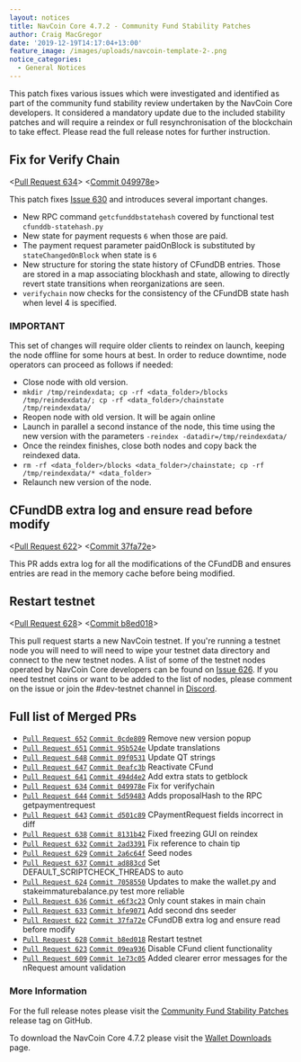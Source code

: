 ```yaml
---
layout: notices
title: NavCoin Core 4.7.2 - Community Fund Stability Patches
author: Craig MacGregor
date: '2019-12-19T14:17:04+13:00'
feature_image: /images/uploads/navcoin-template-2-.png
notice_categories:
  - General Notices
---
```

This patch fixes various issues which were investigated and identified as part of the community fund stability review undertaken by the NavCoin Core developers. It considered a mandatory update due to the included stability patches and will require a reindex or full resynchronisation of the blockchain to take effect. Please read the full release notes for further instruction.

## Fix for Verify Chain

<[Pull Request 634](https://github.com/navcoin/navcoin-core/pull/634)>
<[Commit 049978e](https://github.com/navcoin/navcoin-core/commit/049978e246de960370f629fa38a6509fad0cf5c8)>

This patch fixes [Issue 630](https://github.com/navcoin/navcoin-core/issues/630) and introduces several important changes.

* New RPC command `getcfunddbstatehash` covered by functional test `cfunddb-statehash.py`
* New state for payment requests `6` when those are paid.
* The payment request parameter paidOnBlock is substituted by `stateChangedOnBlock` when state is `6`
* New structure for storing the state history of CFundDB entries. Those are stored in a map associating blockhash and state, allowing to directly revert state transitions when reorganizations are seen.
* `verifychain` now checks for the consistency of the CFundDB state hash when level 4 is specified.

### IMPORTANT

This set of changes will require older clients to reindex on launch, keeping the node offline for some hours at best. In order to reduce downtime, node operators can proceed as follows if needed:

* Close node with old version.
* `mkdir /tmp/reindexdata; cp -rf <data_folder>/blocks /tmp/reindexdata/; cp -rf <data_folder>/chainstate /tmp/reindexdata/`
* Reopen node with old version. It will be again online
* Launch in parallel a second instance of the node, this time using the new version with the parameters `-reindex -datadir=/tmp/reindexdata/`
* Once the reindex finishes, close both nodes and copy back the reindexed data.
* `rm -rf <data_folder>/blocks <data_folder>/chainstate; cp -rf /tmp/reindexdata/* <data_folder>`
* Relaunch new version of the node.

## CFundDB extra log and ensure read before modify

<[Pull Request 622](https://github.com/navcoin/navcoin-core/pull/622)>
<[Commit 37fa72e](https://github.com/navcoin/navcoin-core/commit/37fa72e386ad3daff58b92ed7dda1a9b0676a43b)>

This PR adds extra log for all the modifications of the CFundDB and ensures entries are read in the memory cache before being modified.

## Restart testnet

<[Pull Request 628](https://github.com/navcoin/navcoin-core/pull/628)>
<[Commit b8ed018](https://github.com/navcoin/navcoin-core/commit/b8ed0180a2deaf616c8e6b38aec42385f0a73879)>

This pull request starts a new NavCoin testnet. If you're running a testnet node you will need to will need to wipe your testnet data directory and connect to the new testnet nodes. A list of some of the testnet nodes operated by NavCoin Core developers can be found on [Issue 626](https://github.com/navcoin/navcoin-core/issues/626). If you need testnet coins or want to be added to the list of nodes, please comment on the issue or join the #dev-testnet channel in [Discord](https://discord.gg/y4Vu9jw).

## Full list of Merged PRs

* [`Pull Request 652`](https://github.com/navcoin/navcoin-core/pull/652) [`Commit 0cde809`](https://github.com/navcoin/navcoin-core/commit/0cde80954fd2bdca1859c0e90dfcc3243dba6c61) Remove new version popup
* [`Pull Request 651`](https://github.com/navcoin/navcoin-core/pull/651) [`Commit 95b524e`](https://github.com/navcoin/navcoin-core/commit/95b524eefbfb87190a9038397d6c6a2c8ea081c9) Update translations
* [`Pull Request 648`](https://github.com/navcoin/navcoin-core/pull/648) [`Commit 09f0531`](https://github.com/navcoin/navcoin-core/commit/09f053152761aa254dae27a9da3e338e2e31e671) Update QT strings
* [`Pull Request 647`](https://github.com/navcoin/navcoin-core/pull/647) [`Commit 0eafc3b`](https://github.com/navcoin/navcoin-core/commit/0eafc3b404503c985993a7069bc8cb160100911d) Reactivate CFund
* [`Pull Request 641`](https://github.com/navcoin/navcoin-core/pull/641) [`Commit 494d4e2`](https://github.com/navcoin/navcoin-core/commit/494d4e2d598ad114c407d609d7b8141e4ab54f50) Add extra stats to getblock
* [`Pull Request 634`](https://github.com/navcoin/navcoin-core/pull/634) [`Commit 049978e`](https://github.com/navcoin/navcoin-core/commit/049978e246de960370f629fa38a6509fad0cf5c8) Fix for verifychain
* [`Pull Request 644`](https://github.com/navcoin/navcoin-core/pull/644) [`Commit 5d59483`](https://github.com/navcoin/navcoin-core/commit/5d59483c50d985d3053299febe941dcfb447be46) Adds proposalHash to the RPC getpaymentrequest
* [`Pull Request 643`](https://github.com/navcoin/navcoin-core/pull/643) [`Commit d501c89`](https://github.com/navcoin/navcoin-core/commit/d501c89ea412760de2074d8706fc1684d42d1445) CPaymentRequest fields incorrect in diff
* [`Pull Request 638`](https://github.com/navcoin/navcoin-core/pull/638) [`Commit 8131b42`](https://github.com/navcoin/navcoin-core/commit/8131b4236054c5ee57e253ce75dc77a9992a6bed) Fixed freezing GUI on reindex
* [`Pull Request 632`](https://github.com/navcoin/navcoin-core/pull/632) [`Commit 2ad3391`](https://github.com/navcoin/navcoin-core/commit/2ad3391e5195720af2d288f923081c24df023d99) Fix reference to chain tip
* [`Pull Request 629`](https://github.com/navcoin/navcoin-core/pull/629) [`Commit 2a6c64f`](https://github.com/navcoin/navcoin-core/commit/2a6c64f87858d3452b9b830a0853e993379449d6) Seed nodes
* [`Pull Request 637`](https://github.com/navcoin/navcoin-core/pull/637) [`Commit ad883cd`](https://github.com/navcoin/navcoin-core/commit/ad883cdfa1a1e478f6db30beb41511e97a37bb28) Set DEFAULT_SCRIPTCHECK_THREADS to auto
* [`Pull Request 624`](https://github.com/navcoin/navcoin-core/pull/624) [`Commit 7058550`](https://github.com/navcoin/navcoin-core/commit/7058550da5fe3a2f6ad5493fab763cea285f1a05) Updates to make the wallet.py and stakeimmaturebalance.py test more reliable
* [`Pull Request 636`](https://github.com/navcoin/navcoin-core/pull/636) [`Commit e6f3c23`](https://github.com/navcoin/navcoin-core/commit/e6f3c23f41d5a3a4228f95bd9d67c6acff81f1a3) Only count stakes in main chain
* [`Pull Request 633`](https://github.com/navcoin/navcoin-core/pull/633) [`Commit bfe9071`](https://github.com/navcoin/navcoin-core/commit/bfe90717910cfaa49562efdb14259deb6b208dac) Add second dns seeder
* [`Pull Request 622`](https://github.com/navcoin/navcoin-core/pull/622) [`Commit 37fa72e`](https://github.com/navcoin/navcoin-core/commit/37fa72e386ad3daff58b92ed7dda1a9b0676a43b) CFundDB extra log and ensure read before modify
* [`Pull Request 628`](https://github.com/navcoin/navcoin-core/pull/628) [`Commit b8ed018`](https://github.com/navcoin/navcoin-core/commit/b8ed0180a2deaf616c8e6b38aec42385f0a73879) Restart testnet
* [`Pull Request 623`](https://github.com/navcoin/navcoin-core/pull/623) [`Commit 09ea936`](https://github.com/navcoin/navcoin-core/commit/09ea936f9bd1bb6557d541344345889252d6aef9) Disable CFund client functionality
* [`Pull Request 609`](https://github.com/navcoin/navcoin-core/pull/609) [`Commit 1e73c05`](https://github.com/navcoin/navcoin-core/commit/1e73c05b17bc812057a866b414d66573211ad755) Added clearer error messages for the nRequest amount validation

### More Information

For the full release notes please visit the [Community Fund Stability Patches](https://github.com/navcoin/navcoin-core/releases/tag/4.7.2) release tag on GitHub.

To download the NavCoin Core 4.7.2 please visit the [Wallet Downloads](https://navcoin.org/en/wallets/#download-core) page.
